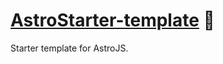# [AstroStarter-template] 📄

Starter template for AstroJS.

[AstroStarter-template]: https://npmjs.org/AstroStarter-template
